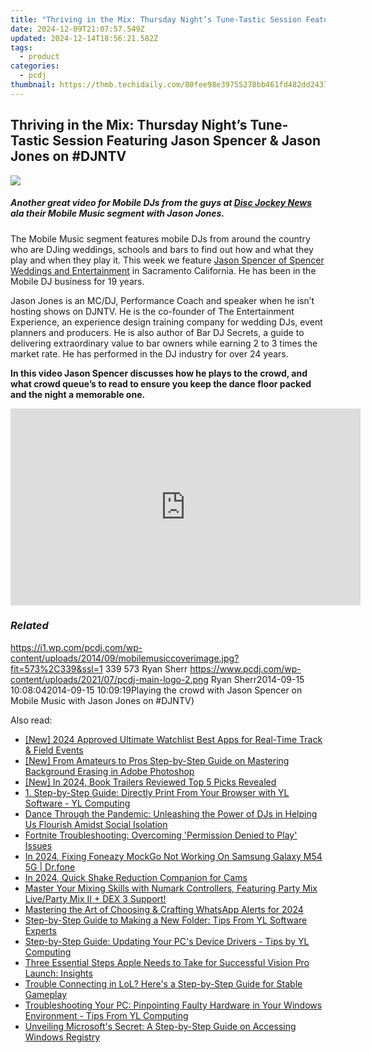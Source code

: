 ```yaml
---
title: "Thriving in the Mix: Thursday Night’s Tune-Tastic Session Featuring Jason Spencer & Jason Jones on #DJNTV"
date: 2024-12-09T21:07:57.549Z
updated: 2024-12-14T18:56:21.582Z
tags:
  - product
categories:
  - pcdj
thumbnail: https://thmb.techidaily.com/80fee98e39755278bb461fd482dd243762bcc8eb6156836ba9860fa44be8739e.jpg
---
```


## Thriving in the Mix: Thursday Night’s Tune-Tastic Session Featuring Jason Spencer & Jason Jones on #DJNTV

[![](https://i1.wp.com/pcdj.com/wp-content/uploads/2014/09/mobilemusiccoverimage.jpg?resize=573%2C270&ssl=1)](https://i1.wp.com/pcdj.com/wp-content/uploads/2014/09/mobilemusiccoverimage.jpg?fit=573%2C339&ssl=1 "mobilemusiccoverimage")

##### Another great video for Mobile DJs from the guys at [Disc Jockey News](http://discjockeynews.com/) ala their Mobile Music segment with Jason Jones.

The Mobile Music segment features mobile DJs from around the country who are DJing weddings, schools and bars to find out how and what they play and when they play it. This week we feature [Jason Spencer of Spencer Weddings and Entertainment](http://spencerweddings.com/) in Sacramento California. He has been in the Mobile DJ business for 19 years.

Jason Jones is an MC/DJ, Performance Coach and speaker when he isn’t hosting shows on DJNTV. He is the co-founder of The Entertainment Experience, an experience design training company for wedding DJs, event planners and producers. He is also author of Bar DJ Secrets, a guide to delivering extraordinary value to bar owners while earning 2 to 3 times the market rate. He has performed in the DJ industry for over 24 years.

**In this video Jason Spencer discusses how he plays to the crowd, and what crowd queue’s to read to ensure you keep the dance floor packed and the night a memorable one.**  

<!-- affiliate ads begin -->
<iframe width="560" height="315" src="https://www.youtube.com/embed/Rxyki8-Y630?si=dHLkIxG59zdlZeN0" title="YouTube video player" frameborder="0" allow="accelerometer; autoplay; clipboard-write; encrypted-media; gyroscope; picture-in-picture; web-share" referrerpolicy="strict-origin-when-cross-origin" allowfullscreen></iframe>
<!-- affiliate ads end -->

### _Related_

https://i1.wp.com/pcdj.com/wp-content/uploads/2014/09/mobilemusiccoverimage.jpg?fit=573%2C339&ssl=1 339 573 Ryan Sherr https://www.pcdj.com/wp-content/uploads/2021/07/pcdj-main-logo-2.png Ryan Sherr2014-09-15 10:08:042014-09-15 10:09:19Playing the crowd with Jason Spencer on Mobile Music with Jason Jones on #DJNTV}

<ins class="adsbygoogle"
     style="display:block"
     data-ad-format="autorelaxed"
     data-ad-client="ca-pub-7571918770474297"
     data-ad-slot="1223367746"></ins>

<ins class="adsbygoogle"
     style="display:block"
     data-ad-client="ca-pub-7571918770474297"
     data-ad-slot="8358498916"
     data-ad-format="auto"
     data-full-width-responsive="true"></ins>

<span class="atpl-alsoreadstyle">Also read:</span>
<div><ul>
<li><a href="https://fox-cloud.techidaily.com/new-2024-approved-ultimate-watchlist-best-apps-for-real-time-track-and-field-events/"><u>[New] 2024 Approved Ultimate Watchlist Best Apps for Real-Time Track & Field Events</u></a></li>
<li><a href="https://some-techniques.techidaily.com/new-from-amateurs-to-pros-step-by-step-guide-on-mastering-background-erasing-in-adobe-photoshop/"><u>[New] From Amateurs to Pros Step-by-Step Guide on Mastering Background Erasing in Adobe Photoshop</u></a></li>
<li><a href="https://fox-access.techidaily.com/new-in-2024-book-trailers-reviewed-top-5-picks-revealed/"><u>[New] In 2024, Book Trailers Reviewed Top 5 Picks Revealed</u></a></li>
<li><a href="https://win-updates.techidaily.com/1-step-by-step-guide-directly-print-from-your-browser-with-yl-software-yl-computing/"><u>1. Step-by-Step Guide: Directly Print From Your Browser with YL Software - YL Computing</u></a></li>
<li><a href="https://win-updates.techidaily.com/dance-through-the-pandemic-unleashing-the-power-of-djs-in-helping-us-flourish-amidst-social-isolation/"><u>Dance Through the Pandemic: Unleashing the Power of DJs in Helping Us Flourish Amidst Social Isolation</u></a></li>
<li><a href="https://win-answers.techidaily.com/fortnite-troubleshooting-overcoming-permission-denied-to-play-issues/"><u>Fortnite Troubleshooting: Overcoming 'Permission Denied to Play' Issues</u></a></li>
<li><a href="https://review-topics.techidaily.com/in-2024-fixing-foneazy-mockgo-not-working-on-samsung-galaxy-m54-5g-drfone-by-drfone-virtual-android/"><u>In 2024, Fixing Foneazy MockGo Not Working On Samsung Galaxy M54 5G | Dr.fone</u></a></li>
<li><a href="https://extra-approaches.techidaily.com/in-2024-quick-shake-reduction-companion-for-cams/"><u>In 2024, Quick Shake Reduction Companion for Cams</u></a></li>
<li><a href="https://win-updates.techidaily.com/master-your-mixing-skills-with-numark-controllers-featuring-party-mix-liveparty-mix-ii-plus-dex-3-support/"><u>Master Your Mixing Skills with Numark Controllers, Featuring Party Mix Live/Party Mix II + DEX 3 Support!</u></a></li>
<li><a href="https://fox-access.techidaily.com/mastering-the-art-of-choosing-and-crafting-whatsapp-alerts-for-2024/"><u>Mastering the Art of Choosing & Crafting WhatsApp Alerts for 2024</u></a></li>
<li><a href="https://win-updates.techidaily.com/step-by-step-guide-to-making-a-new-folder-tips-from-yl-software-experts/"><u>Step-by-Step Guide to Making a New Folder: Tips From YL Software Experts</u></a></li>
<li><a href="https://win-updates.techidaily.com/step-by-step-guide-updating-your-pcs-device-drivers-tips-by-yl-computing/"><u>Step-by-Step Guide: Updating Your PC's Device Drivers - Tips by YL Computing</u></a></li>
<li><a href="https://techno-recovery.techidaily.com/three-essential-steps-apple-needs-to-take-for-successful-vision-pro-launch-insights/"><u>Three Essential Steps Apple Needs to Take for Successful Vision Pro Launch: Insights</u></a></li>
<li><a href="https://win-solutions.techidaily.com/trouble-connecting-in-lol-heres-a-step-by-step-guide-for-stable-gameplay/"><u>Trouble Connecting in LoL? Here's a Step-by-Step Guide for Stable Gameplay</u></a></li>
<li><a href="https://win-updates.techidaily.com/troubleshooting-your-pc-pinpointing-faulty-hardware-in-your-windows-environment-tips-from-yl-computing/"><u>Troubleshooting Your PC: Pinpointing Faulty Hardware in Your Windows Environment - Tips From YL Computing</u></a></li>
<li><a href="https://win-updates.techidaily.com/unveiling-microsofts-secret-a-step-by-step-guide-on-accessing-windows-registry/"><u>Unveiling Microsoft's Secret: A Step-by-Step Guide on Accessing Windows Registry</u></a></li>
</ul></div>

